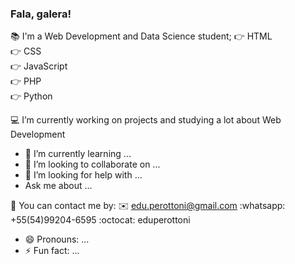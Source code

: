 ### Fala, galera! 

<!--
**eduperottoni/eduperottoni** is a ✨ _special_ ✨ repository because its `README.md` (this file) appears on your GitHub profile.
-->

📚 I'm a Web Development and Data Science student;
  👉 HTML
  <br>
  👉 CSS
  <br>
  👉 JavaScript
  <br>
  👉 PHP
  <br>
  👉 Python
  <br>

💻 I’m currently working on projects and studying a lot about Web Development



- 🌱 I’m currently learning ...
- 👯 I’m looking to collaborate on ...
- 🤔 I’m looking for help with ...
-  Ask me about ...

💬 You can contact me by:
  ✉️ edu.perottoni@gmail.com
  :whatsapp:  +55(54)99204-6595
  :octocat: eduperottoni
  
  
  
  
  
- 😄 Pronouns: ...
- ⚡ Fun fact: ...


